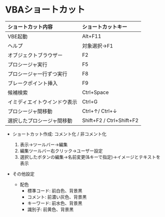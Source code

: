 # VBAショートカット


|ショートカット内容|ショートカットキー|
|:-----------------|:-----------------|
| VBE起動 | Alt+F11 |
| ヘルプ | 対象選択→F1 |
| オブジェクトブラウザー | F2 |
| プロシージャ実行 | F5 |
| プロシージャ一行ずつ実行 | F8 |
| ブレークポイント挿入 | F9 |
| 候補検索 | Ctrl+Space |
| イミディエイトウインドウ表示 | Ctrl+G |
| プロシージャ間移動 | Ctrl+↑/ Ctrl+↓ |
| 選択したプロシージャ間移動 | Shift+F2 / Ctrl+Shift+F2 |

- ショートカット作成: コメント化 / 非コメント化
  1. 表示→ツールバー→編集
  2. 編集ツールバー右クリック→ユーザー設定
  3. 選択したボタンの編集→名前変更(&キーで指定)→イメージとテキストを表示

- その他設定
  - 配色
    - 標準コード: 前白色、背景黒
    - コメント: 前濃い灰色、背景黒
    - キーワード: 前水色、背景黒
    - 識別子: 前黄色、背景黒
